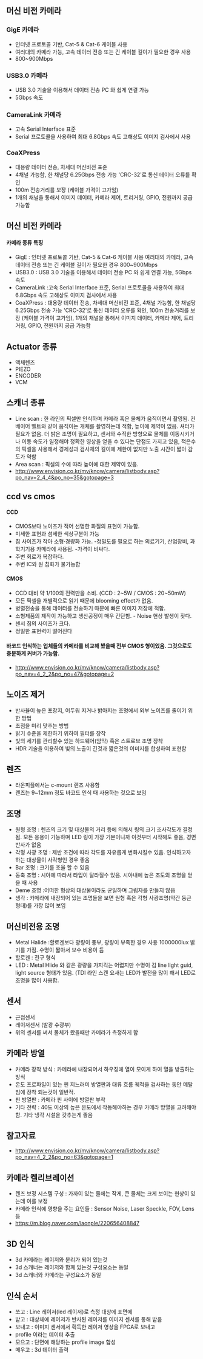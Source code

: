 ## 머신 비전 카메라 

### GigE 카메라     
- 인터넷 프로토콜 기반, Cat-5 & Cat-6 케이블 사용
- 여러대의 카메라 가능, 고속 데이터 전송 또는 긴 케이블 길이가 필요한 경우 사용
- 800~900Mbps

### USB3.0 카메라 
- USB 3.0 기술을 이용해서 데이터 전송 PC 와 쉽게 연결 가능
- 5Gbps 속도

### CameraLink 카메라  
- 고속 Serial Interface 표준
- Serial 프로토콜을 사용하여 최대 6.8Gbps 속도 고해상도 이미지 검사에서 사용


### CoaXPress   
- 대용량 데이터 전송, 차세대 머신비전 표준
- 4채널 가능함, 한 채널당 6.25Gbps 전송 가능 'CRC-32'로 통신 데이터 오류를 확인
- 100m 전송거리를 보장 (케이블 가격이 고가임)
- 1개의 채널을 통해서 이미지 데이터, 카메라 제어, 트리거링, GPIO, 전원까지 공급 가능함

## 머신 비전 카메라 

#### 카메라 종류  특징  
- GigE :   인터넷 프로토콜 기반, Cat-5 & Cat-6 케이블 사용   여러대의 카메라, 고속 데이터 전송 또는 긴 케이블 길이가 필요한 경우 800~900Mbps
- USB3.0 :  USB 3.0 기술을 이용해서 데이터 전송 PC 와 쉽게 연결 가능, 5Gbps 속도
- CameraLink :고속 Serial Interface 표준, Serial 프로토콜을 사용하여 최대 6.8Gbps 속도 고해상도 이미지 검사에서 사용
- CoaXPress : 대용량 데이터 전송, 차세대 머신비전 표준, 4채널 가능함, 한 채널당 6.25Gbps 전송 가능 'CRC-32'로 통신 데이터 오류를 확인, 100m 전송거리를 보장 (케이블 가격이 고가임), 1개의 채널을 통해서 이미지 데이터, 카메라 제어, 트리거링, GPIO, 전원까지 공급 가능함


## Actuator 종류
- 액체렌즈    
- PIEZO   
- ENCODER 
- VCM 

## 스캐너 종류 
- Line scan : 한 라인의 픽셀만 인식하며 카메라 혹은 물체가 움직이면서 촬영됨. 컨베이어 벨트와 같이 움직이는 개체를 촬영하는데 적합, 높이에 제약이 없음. 셔터가 필요가 없음. 더 밝은 조명이 필요하고, 센서와 수직한 방향으로 물체를 이동시키거나 이동 속도가 일정해야 정확한 영상을 얻을 수 있다는 단점도 가지고 있음, 적은수의 픽셀을 사용해서 경제성과 검사체의 길이에 제한이 없지만 노출 시간이 짧아 감도가 약함
- Area scan : 픽셀의 수에 따라 높이에 대한 제약이 있음.
- http://www.envision.co.kr/mv/know/camera/listbody.asp?po_nav=2_4_4&po_no=35&gotopage=3

## ccd vs cmos
#### CCD 
 - CMOS보다 노이즈가 적어 선명한 화질의 표현이 가능함. 
 - 미세한 표현과 섬세한 색상구분이 가능
 - 칩 사이즈가 작아 소형·경량화 가능. -정밀도를 필요로 하는 의료기기, 산업장비, 과학기기용 카메라에 사용됨.     -가격이 비싸다. 
 - 주변 회로가 복잡하다. 
 - 주변 IC와 원 칩화가 불가능함
#### CMOS    
 - CCD 대비 약 1/100의 전력만을 소비. (CCD : 2~5W / CMOS : 20~50mW) 
 - 모든 픽셀을 개별적으로 읽기 때문에 blooming effect가 없음. 
 - 병렬전송을 통해 데이터를 전송하기 때문에 빠른 이미지 저장에 적합. 
 - 소형제품의 제작이 가능하고 생산공정이 매우 간단함.  - Noise 현상 발생이 잦다.
 - 센서 칩의 사이즈가 크다.
 - 정밀한 표현력이 떨어진다
#### 바코드 인식하는 업체들의 카메라를 비교해 봤을때 전부 CMOS 형이었음. 그것으로도 충분하게 커버가 가능함.
- http://www.envision.co.kr/mv/know/camera/listbody.asp?po_nav=4_2_2&po_no=47&gotopage=2


## 노이즈 제거 
- 반사율이 높은 포장지, 어두워 지거나 밝아지는 조명에서 외부 노이즈를 줄이기 위한 방법
- 초점을 미리 맞추는 방법
- 밝기 수준을 제한하기 위하여 필터를 장착
- 빛의 세기를 관리할수 있는 하드웨어(암막) 혹은 스트로브 조명 장착
- HDR 기술을 이용하여 빛의 노출이 긴것과 짧은것의 이미지를 합성하여 표현함


## 렌즈 
- 라온피플에서는 c-mount 렌즈 사용함
- 렌즈는 9~12mm 정도 바코드 인식 때 사용하는 것으로 보임

## 조명
- 원형 조명 : 렌즈의 크기 및 대상물의 거리 등에 의해서 링의 크기 조사각도가 결정됨. 모든 응용이 가능하며 LED 링이 가장 기본이니까 이것부터 시작해도 좋음, 경면 반사가 없음
- 각형 사광 조명 : 제반 조건에 따라 각도를 자유롭게 변화시킬수 있음. 인식하고자 하는 대상물이 사각형인 경우 좋음
- Bar 조명 : 크기를 조율 할 수 있음
- 동축 조명 : 시야에 따라서 타입이 달라질수 있음. 시야내에 높은 조도의 조명을 얻을 때 사용
- Deme 조명 :어떠한 형상의 대상물이라도 균일하며 그림자를 만들지 않음 
- 생각 : 카메라에 내장되어 있는 조명들을 보면 원형 혹은 각형 사광조명(약간 둥근 형태)를 가장 많이 보임

## 머신비전용 조명
- Metal Halide :할로겐보다 광량이 풍부, 광량이 부족한 경우 사용
1000000lux 밝기를 가짐. 수명이 짧아서 보수 비용이 듬
- 할로겐 : 전구 형식
- LED : Metal Hlide 와 같은 광량을 가지긱는 어렵지만 수명이 김 line light guid, light source 형태가 있음. (TDI 라인 스켄
요새는 LED가 발전을 많이 해서 LED로 조명을 많이 사용함.

## 센서
- 근접센서 
- 레이저센서 (발광 수광부)
- 위의 센서를 써서 물체가 왔을때만 카메라가 측정하게 함

## 카메라 방열
- 카메라 장착 방식 : 카메라에 내장되어서 하우징에 열이 모이게 하여 열을 방출하는 방식
- 온도 프로파일이 있는 핀 지느러미 방열판과 대류 흐름 궤적을 검사하는 동안 메탈빔에 장착 되는것이 일반적.
- 핀 방열판 : 카메라 핀 사이에 방열판 부착
- 기타 전략 : 40도 이상의 높은 온도에서 작동해야하는 경우 카메라 방열을 고려해야함. 기타 냉각 시설을 갖추는게 좋음



## 참고자료 
- http://www.envision.co.kr/mv/know/camera/listbody.asp?po_nav=4_2_2&po_no=63&gotopage=1


## 카메라 켈리브레이션
- 렌즈 보정 시스템 구성 : 가까이 있는 물체는 작게, 큰 물체는 크게 보이는 현상이 있는데 이를 보정
- 카메라 인식에 영향을 주는 요인들 : Sensor Noise, Laser Speckle, FOV, Lens 등 
- https://m.blog.naver.com/laonple/220656408847

## 3D 인식
- 3d 카메라는 레이저와 분리가 되어 있는것
- 3d 스캐너는 레이저와 함께 있는것 구성요소는 동일
- 3d 스캐너와 카메라는 구성요소가 동일


## 인식 순서
- 쏘고 : Line 레이저(led 레이저)로 측정 대상에 표면에 
- 받고 : 대상체에 레이저가 반사된 레이저를 이미지 센서를 통해 받음
- 보내고 : 이미지 센서에서 획득한 레이저 영상을 FPGA로 보내고 
- profile 이라는 데이터 추출
- 모으고 : 단면에 해당하는 profile image 합성
- 메우고 : 3d 데이터 출력 
